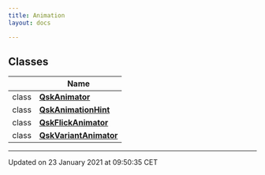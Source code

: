 ```yaml
---
title: Animation
layout: docs

---
```



## Classes

|                | Name           |
| -------------- | -------------- |
| class | **[QskAnimator](/docs/classes/class_qsk_animator/)**  |
| class | **[QskAnimationHint](/docs/classes/class_qsk_animation_hint/)**  |
| class | **[QskFlickAnimator](/docs/classes/class_qsk_flick_animator/)**  |
| class | **[QskVariantAnimator](/docs/classes/class_qsk_variant_animator/)**  |






-------------------------------

Updated on 23 January 2021 at 09:50:35 CET